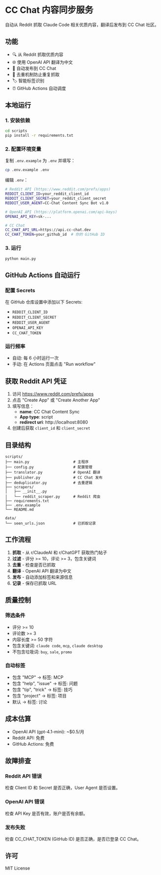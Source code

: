# CC Chat 内容同步服务

自动从 Reddit 抓取 Claude Code 相关优质内容，翻译后发布到 CC Chat 社区。

## 功能

- 🔍 从 Reddit 抓取优质内容
- 🌐 使用 OpenAI API 翻译为中文
- 📝 自动发布到 CC Chat
- 🔄 去重机制防止重复抓取
- 🏷️ 智能标签识别
- ⏰ GitHub Actions 自动调度

## 本地运行

### 1. 安装依赖

```bash
cd scripts
pip install -r requirements.txt
```

### 2. 配置环境变量

复制 `.env.example` 为 `.env` 并填写：

```bash
cp .env.example .env
```

编辑 `.env`：

```bash
# Reddit API (https://www.reddit.com/prefs/apps)
REDDIT_CLIENT_ID=your_reddit_client_id
REDDIT_CLIENT_SECRET=your_reddit_client_secret
REDDIT_USER_AGENT=CC-Chat Content Sync Bot v1.0

# OpenAI API (https://platform.openai.com/api-keys)
OPENAI_API_KEY=sk-...

# CC Chat
CC_CHAT_API_URL=https://api.cc-chat.dev
CC_CHAT_TOKEN=your_github_id  # 你的 GitHub ID
```

### 3. 运行

```bash
python main.py
```

## GitHub Actions 自动运行

### 配置 Secrets

在 GitHub 仓库设置中添加以下 Secrets:

- `REDDIT_CLIENT_ID`
- `REDDIT_CLIENT_SECRET`
- `REDDIT_USER_AGENT`
- `OPENAI_API_KEY`
- `CC_CHAT_TOKEN`

### 运行频率

- 自动: 每 6 小时运行一次
- 手动: 在 Actions 页面点击 "Run workflow"

## 获取 Reddit API 凭证

1. 访问 https://www.reddit.com/prefs/apps
2. 点击 "Create App" 或 "Create Another App"
3. 填写信息：
   - **name**: CC Chat Content Sync
   - **App type**: script
   - **redirect uri**: http://localhost:8080
4. 创建后获取 `client_id` 和 `client_secret`

## 目录结构

```
scripts/
├── main.py                    # 主程序
├── config.py                  # 配置管理
├── translator.py              # OpenAI 翻译
├── publisher.py               # CC Chat 发布
├── deduplicator.py            # 去重逻辑
├── scrapers/
│   ├── __init__.py
│   └── reddit_scraper.py      # Reddit 爬虫
├── requirements.txt
├── .env.example
└── README.md

data/
└── seen_urls.json             # 已抓取记录
```

## 工作流程

1. **抓取** - 从 r/ClaudeAI 和 r/ChatGPT 获取热门帖子
2. **过滤** - 评分 >= 10，评论 >= 3，包含关键词
3. **去重** - 检查是否已抓取
4. **翻译** - OpenAI API 翻译为中文
5. **发布** - 自动添加标签和来源信息
6. **记录** - 保存已抓取 URL

## 质量控制

### 筛选条件

- 评分 >= 10
- 评论数 >= 3
- 内容长度 >= 50 字符
- 包含关键词: `claude code`, `mcp`, `claude desktop`
- 不包含垃圾词: `buy`, `sale`, `promo`

### 自动标签

- 包含 "MCP" → 标签: MCP
- 包含 "help", "issue" → 标签: 问题
- 包含 "tip", "trick" → 标签: 技巧
- 包含 "project" → 标签: 项目
- 默认 → 标签: 讨论

## 成本估算

- OpenAI API (gpt-4.1-mini): ~$0.5/月
- Reddit API: 免费
- GitHub Actions: 免费

## 故障排查

### Reddit API 错误

检查 Client ID 和 Secret 是否正确，User Agent 是否设置。

### OpenAI API 错误

检查 API Key 是否有效，账户是否有余额。

### 发布失败

检查 CC_CHAT_TOKEN (GitHub ID) 是否正确，是否已登录 CC Chat。

## 许可

MIT License
